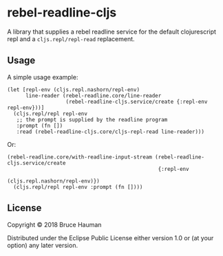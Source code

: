 # rebel-readline-cljs

A library that supplies a rebel readline service for the default
clojurescript repl and a `cljs.repl/repl-read` replacement.

## Usage

A simple usage example:

```
(let [repl-env (cljs.repl.nashorn/repl-env)
      line-reader (rebel-readline.core/line-reader 
	               (rebel-readline-cljs.service/create {:repl-env repl-env}))]
  (cljs.repl/repl repl-env
   ;; the prompt is supplied by the readline program
   :prompt (fn [])
   :read (rebel-readline-cljs.core/cljs-repl-read line-reader)))
```

Or:

```
(rebel-readline.core/with-readline-input-stream (rebel-readline-cljs.service/create 
                                                 {:repl-env 
												  (cljs.repl.nashorn/repl-env)})
  (cljs.repl/repl repl-env :prompt (fn [])))
```

## License

Copyright © 2018 Bruce Hauman

Distributed under the Eclipse Public License either version 1.0 or (at
your option) any later version.
